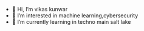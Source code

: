 - 👋 Hi, I’m vikas kunwar
- 👀 I’m interested in machine learning,cybersecurity
- 🌱 I’m currently learning in techno main salt lake

<!---
kunwarvikas9990/kunwarvikas9990 is a ✨ special ✨ repository because its `README.md` (this file) appears on your GitHub profile.
You can click the Preview link to take a look at your changes.
--->
